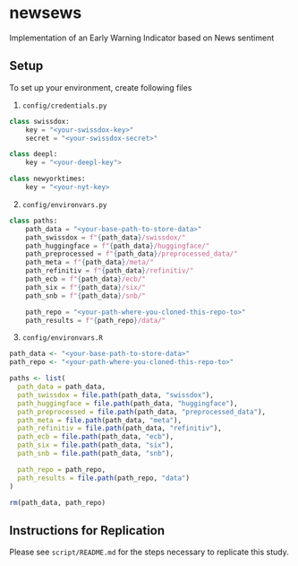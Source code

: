 # newsews

Implementation of an Early Warning Indicator based on News sentiment



## Setup

To set up your environment, create following files

1. `config/credentials.py`
```py
class swissdox:
    key = "<your-swissdox-key>"
    secret = "<your-swissdox-secret>"

class deepl:
    key = "<your-deepl-key">

class newyorktimes:
    key = "<your-nyt-key>
```

2. `config/environvars.py`
```py
class paths:
    path_data = "<your-base-path-to-store-data>"
    path_swissdox = f"{path_data}/swissdox/"
    path_huggingface = f"{path_data}/huggingface/"
    path_preprocessed = f"{path_data}/preprocessed_data/"
    path_meta = f"{path_data}/meta/"
    path_refinitiv = f"{path_data}/refinitiv/"
    path_ecb = f"{path_data}/ecb/"
    path_six = f"{path_data}/six/"
    path_snb = f"{path_data}/snb/"

    path_repo = "<your-path-where-you-cloned-this-repo-to>"
    path_results = f"{path_repo}/data/"
```

3. `config/environvars.R`
```r
path_data <- "<your-base-path-to-store-data>"
path_repo <- "<your-path-where-you-cloned-this-repo-to>"

paths <- list(
  path_data = path_data,
  path_swissdox = file.path(path_data, "swissdox"),
  path_huggingface = file.path(path_data, "huggingface"),
  path_preprocessed = file.path(path_data, "preprocessed_data"),
  path_meta = file.path(path_data, "meta"),
  path_refinitiv = file.path(path_data, "refinitiv"),
  path_ecb = file.path(path_data, "ecb"),
  path_six = file.path(path_data, "six"),
  path_snb = file.path(path_data, "snb"),

  path_repo = path_repo,
  path_results = file.path(path_repo, "data")
)

rm(path_data, path_repo)
```

## Instructions for Replication

Please see `script/README.md` for the steps necessary to replicate this study.
